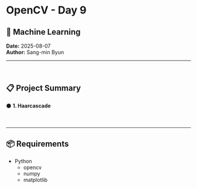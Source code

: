 # OpenCV - Day 9

## 📡 Machine Learning 


**Date:** 2025-08-07  
**Author:** Sang-min Byun

---

<br>

## 📋 Project Summary

⚫ **1. Haarcascade**



<br>

---

## 📦 Requirements

* Python
    - opencv
    - numpy
    - matplotlib